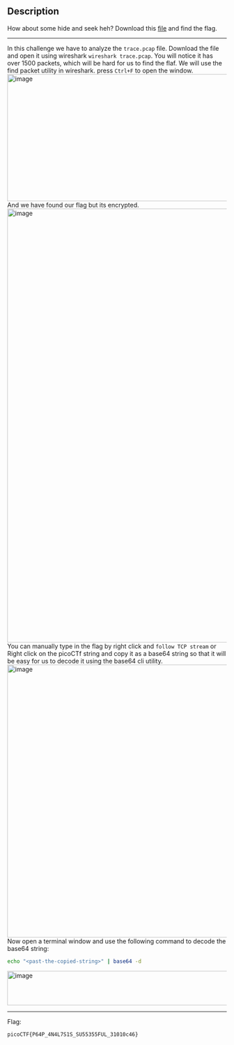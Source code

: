 ## Description
How about some hide and seek heh? Download this [file](https://artifacts.picoctf.net/c/377/trace.pcap) and find the flag.

---
In this challenge we have to analyze the `trace.pcap` file. Download the file and open it using wireshark `wireshark trace.pcap`.
You will notice it has over 1500 packets, which will be hard for us to find the flaf.
We will use the find packet utility in wireshark. press `Ctrl+F` to open the window.<br>
<img width="746" height="292" alt="image" src="https://github.com/user-attachments/assets/fee74149-4c8b-4f08-8b69-71e8d5cd22af" /><br>
And we have found our flag but its encrypted.<br>
<img width="1465" height="997" alt="image" src="https://github.com/user-attachments/assets/757156a7-5c04-49bd-943d-c3eeab8848e4" /><br>
You can manually type in the flag by right click and `follow TCP stream` or
Right click on the picoCTf string and copy it as a base64 string so that it will be easy for us to decode it using the base64 cli utility.
<img width="791" height="627" alt="image" src="https://github.com/user-attachments/assets/4eea88ff-0e8c-44a6-923d-a1806fe32d6d" />
Now open a terminal window and use the following command to decode the base64 string:
```bash
echo "<past-the-copied-string>" | base64 -d
```
<img width="1057" height="79" alt="image" src="https://github.com/user-attachments/assets/d96dd690-e05f-462d-99be-323c963307be" />

---
Flag:
```text
picoCTF{P64P_4N4L7S1S_SU55355FUL_31010c46}
```
